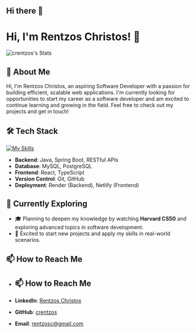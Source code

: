 ## Hi there 👋

<!--
**crentzos/crentzos** is a ✨ _special_ ✨ repository because its `README.md` (this file) appears on your GitHub profile.
-->

# Hi, I'm Rentzos Christos! 👋

![crentzos's Stats](https://github-readme-stats.vercel.app/api?username=crentzos&theme=vue-dark&show_icons=true&hide_border=true&count_private=true)

## 🚀 About Me

Hi, I'm Rentzos Christos, an aspiring Software Developer with a passion for building efficient, scalable web applications. I'm currently looking for opportunities to start my career as a software developer and am excited to continue learning and growing in the field. Feel free to check out my projects and get in touch!

## 🛠 Tech Stack

[![My Skills](https://skillicons.dev/icons?i=spring,java,react,typescript,postgres,git,docker&theme=dark)](https://skillicons.dev)

- **Backend**: Java, Spring Boot, RESTful APIs
- **Database**: MySQL, PostgreSQL
- **Frontend**: React, TypeScript
- **Version Control**: Git, GitHub
- **Deployment**: Render (Backend), Netlify (Frontend)

## 🌱 Currently Exploring

- 🎓 Planning to deepen my knowledge by watching **Harvard CS50** and exploring advanced topics in software development.
- 🚀 Excited to start new projects and apply my skills in real-world scenarios.

## 📫 How to Reach Me

- ## 📫 How to Reach Me

- **LinkedIn**: [Rentzos Christos](https://www.linkedin.com/in/christos-rentzos/)
- **GitHub**: [crentzos](https://github.com/crentzos)
- **Email**: [rentzosc@gmail.com](mailto:rentzosc@gmail.com)

